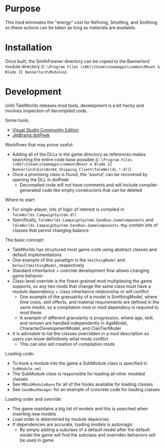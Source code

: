 
# Purpose

This mod eliminates the "energy" cost for Refining, Smelting, and Smithing so these actions can be taken as long as materials are available.

# Installation

Once built, the SmithForever directory can be copied to the Bannerlord module directory (`C:\Program Files (x86)\Steam\steamapps\common\Mount & Blade II Bannerlord\Modules`).

# Development

Until TaleWorlds releases mod tools, development is a bit hacky and involves inspection of decompiled code.

Some tools:

* [Visual Studio Community Edition](https://visualstudio.microsoft.com/)
* [JetBrains dotPeek](https://www.jetbrains.com/decompiler/)

Workflows that may prove useful:

* Adding all of the DLLs in the game directory as references makes searching the entire code base possible (`C:\Program Files (x86)\Steam\steamapps\common\Mount & Blade II Bannerlord\bin\Win64_Shipping_Client\TaleWorlds.*.dll`)
* Once a promising class is found, the 'source' can be recovered by opening the DLL in dotPeek
  * Decompiled code will not have comments and will include compiler-generated code like empty constructors that can be deleted

Where to start:

* For single-player, lots of logic of interest is compiled in `TaleWorlds.CampaignSystem.dll`
* Specifically, `TaleWorlds.CampaignSystem.Sandbox.GameComponents` and `TaleWorlds.CampaignSystem.Sandbox.GameComponents.Map` contain lots of classes that permit changing balance

The basic concept:

* TaleWorlds has structured most game code using abstract classes and default implementations
* One example of this paradigm is the `SmithingModel` and `DefaultSmithingModel`, respectively
* Standard inheritance + override development flow allows changing game behavior
* Class-level override is the finest-grained mod multiplexing the game supports, so any two mods that change the same class must have a module dependency + class inheritance relationship or will conflict
  * One example of the granualrity of a model is SmithingModel, where time costs, skill effects, and material requirements are defined in the same model, so a compilation mod or mod dependecy is required to mod these
  * A example of different granularity is progression, where age, skill, and renown are handled independently in AgeModel, CharacterDevelopmentModel, and ClanTierModel
* It is advisable to list the classes overridden in a mod description so users can know definitively what mods conflict
  * This can also aid creation of compilation mods

Loading code:

* To hook a module into the game a SubModule class is specified in `SubModule.xml`
* The SubModule class is responsible for loading all other modded classes
* See `MBSubModuleBase` for all of the hooks available for loading classes
* See `SandBoxManager` for an example of concrete code for loading classes

Loading order and override:

* The game maintains a big list of models and this is searched when inserting new models
* Load order is determined by module depencies
* If dependencies are accurate, loading models is automagic
  * By simply adding a subclass of a default model after the default model the game will find the subclass and overriden behaviors will be used in game
